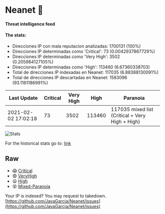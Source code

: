 # Neanet :hocho:
#### Threat intelligence feed
#### The stats:

- Direcciones IP con mala reputacion analizadas: 1700131 (100%)
- Direcciones IP determinadas como 'Critical':  73 (0.0042937867729%)
- Direcciones IP determinadas como 'Very High':  3502 (0.205984127105%)
- Direcciones IP determinadas como 'High':  113460 (6.67360338703)
- Total de direcciones IP indexadas en Neanet:  117035 (6.88388130091%)
- Total de direcciones IP descartadas en Neanet:  1583096 (93.1161186991%)

| Last Update | Critical | Very High | High | Paranoia |
| --- | --- | --- | --- | --- |
| 2021-02-02 17:02:18 | 73 | 3502 | 113460 | 117035 mixed list (Critical + Very High + High)|

![Stats](https://docs.google.com/spreadsheets/d/e/2PACX-1vSnaNMIXVabIpDJjufMlzH7poXnshF3mgd8Is1g9ytUEzVsP5my4Trn8f-xkoLLQ38xpL3HtmUexLo6/pubchart?oid=501124687&format=image)

For the historical stats go to: [link](/stats.csv)
## Raw
- :scream: [Critical](https://raw.githubusercontent.com/JavaGarcia/Neanet/master/blacklists/neanet_critical.txt)
- :fearful: [VeryHigh](https://raw.githubusercontent.com/JavaGarcia/Neanet/master/blacklists/neanet_veryHigh.txtt)
- :frowning: [High](https://raw.githubusercontent.com/JavaGarcia/Neanet/master/blacklists/neanet_high.txt)
- :dizzy_face: [Mixed-Paranoia](https://raw.githubusercontent.com/JavaGarcia/Neanet/master/blacklists/neanet_all.txt)


Your IP is indexed? You may request to takedown. [https://github.com/JavaGarcia/Neanet/issues](https://github.com/JavaGarcia/Neanet/issues)







































































































































































































































































































































































































































































































































































































































































































































































































































































































































































































































































































































































































































































































































































































































































































































































































































































































































































































































































































































































































































































































































































































































































































































































































































































































































































































































































































































































































































































































































































































































































































































































































































































































































































































































































































































































































































































































































































































































































































































































































































































